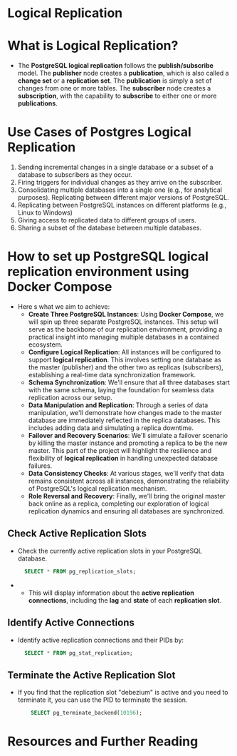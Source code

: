 # Logical Replication

# What is Logical Replication?

- The **PostgreSQL logical replication** follows the **publish/subscribe** model. The **publisher** node creates a **publication**, which is also called a **change set** or a **replication set**. The **publication** is simply a set of changes from one or more tables. The **subscriber** node creates a **subscription**, with the capability to **subscribe** to either one or more **publications**.

# Use Cases of Postgres Logical Replication

1. Sending incremental changes in a single database or a subset of a database to subscribers as they occur.
2. Firing triggers for individual changes as they arrive on the subscriber.
3. Consolidating multiple databases into a single one (e.g., for analytical purposes). Replicating between different major versions of PostgreSQL.
4. Replicating between PostgreSQL instances on different platforms (e.g., Linux to Windows)
5. Giving access to replicated data to different groups of users.
6. Sharing a subset of the database between multiple databases.

# How to set up PostgreSQL logical replication environment using Docker Compose

- Here s what we aim to achieve:
  - **Create Three PostgreSQL Instances**: Using **Docker Compose**, we will spin up three separate PostgreSQL instances. This setup will serve as the backbone of our replication environment, providing a practical insight into managing multiple databases in a contained ecosystem.
  - **Configure Logical Replication**: All instances will be configured to support **logical replication**. This involves setting one database as the master (publisher) and the other two as replicas (subscribers), establishing a real-time data synchronization framework.
  - **Schema Synchronization**: We'll ensure that all three databases start with the same schema, laying the foundation for seamless data replication across our setup.
  - **Data Manipulation and Replication**: Through a series of data manipulation, we'll demonstrate how changes made to the master database are immediately reflected in the replica databases. This includes adding data and simulating a replica downtime.
  - **Failover and Recovery Scenarios**: We'll simulate a failover scenario by killing the master instance and promoting a replica to be the new master. This part of the project will highlight the resilience and flexibility of **logical replication** in handling unexpected database failures.
  - **Data Consistency Checks**: At various stages, we'll verify that data remains consistent across all instances, demonstrating the reliability of PostgreSQL's logical replication mechanism.
  - **Role Reversal and Recovery**: Finally, we'll bring the original master back online as a replica, completing our exploration of logical replication dynamics and ensuring all databases are synchronized.

## Check Active Replication Slots

- Check the currently active replication slots in your PostgreSQL database.
  ```sql
    SELECT * FROM pg_replication_slots;
  ```
- - This will display information about the **active replication connections**, including the **lag** and **state** of each **replication slot**.

## Identify Active Connections

- Identify active replication connections and their PIDs by:
  ```sql
    SELECT * FROM pg_stat_replication;
  ```

## Terminate the Active Replication Slot

- If you find that the replication slot "debezium" is active and you need to terminate it, you can use the PID to terminate the session.
  ```sql
      SELECT pg_terminate_backend(10196);
  ```

# Resources and Further Reading
